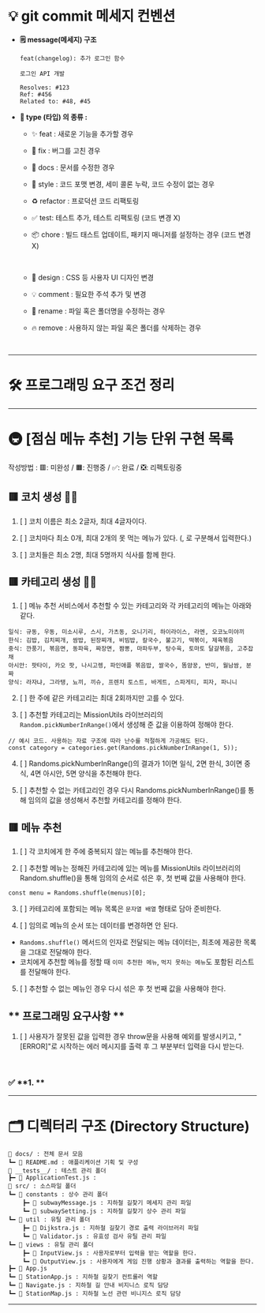# **💡 git commit 메세지 컨벤션**

- **🗒️ message(메세지) 구조**

  ```
  feat(changelog): 추가 로그인 함수

  로그인 API 개발

  Resolves: #123
  Ref: #456
  Related to: #48, #45
  ```

- **🔖 type (타입) 의 종류 :**

  - ✨ feat : 새로운 기능을 추가할 경우
  - 🐛 fix : 버그를 고친 경우
  - 📝 docs : 문서를 수정한 경우
  - 🎨 style : 코드 포맷 변경, 세미 콜론 누락, 코드 수정이 없는 경우
  - ♻️ refactor : 프로덕션 코드 리팩토링
  - ✅ test: 테스트 추가, 테스트 리팩토링 (코드 변경 X)
  - 📦 chore : 빌드 태스트 업데이트, 패키지 매니저를 설정하는 경우 (코드 변경 X)

    <br/>

  - 💄 design : CSS 등 사용자 UI 디자인 변경
  - 💡 comment : 필요한 주석 추가 및 변경
  - 🚚 rename : 파일 혹은 폴더명을 수정하는 경우
  - 🔥 remove : 사용하지 않는 파일 혹은 폴더를 삭제하는 경우

<br/>

---

# **🛠️ 프로그래밍 요구 조건 정리**


---

# **🚇 [점심 메뉴 추천] 기능 단위 구현 목록**

작성방법 : 🟥: 미완성 / 🟧: 진행중 / ✅: 완료 / ❎: 리펙토링중

## **🟥 코치 생성 👷‍♂️**
1. [ ] 코치 이름은 최소 2글자, 최대 4글자이다.

2. [ ] 코치마다 최소 0개, 최대 2개의 못 먹는 메뉴가 있다. (, 로 구분해서 입력한다.)

3. [ ] 코치들은 최소 2명, 최대 5명까지 식사를 함께 한다.

## **🟥 카테고리 생성 👷‍♂️**
1. [ ] 메뉴 추천 서비스에서 추천할 수 있는 카테고리와 각 카테고리의 메뉴는 아래와 같다.
```
일식: 규동, 우동, 미소시루, 스시, 가츠동, 오니기리, 하이라이스, 라멘, 오코노미야끼
한식: 김밥, 김치찌개, 쌈밥, 된장찌개, 비빔밥, 칼국수, 불고기, 떡볶이, 제육볶음
중식: 깐풍기, 볶음면, 동파육, 짜장면, 짬뽕, 마파두부, 탕수육, 토마토 달걀볶음, 고추잡채
아시안: 팟타이, 카오 팟, 나시고렝, 파인애플 볶음밥, 쌀국수, 똠얌꿍, 반미, 월남쌈, 분짜
양식: 라자냐, 그라탱, 뇨끼, 끼슈, 프렌치 토스트, 바게트, 스파게티, 피자, 파니니
```

2. [ ] 한 주에 같은 카테고리는 최대 2회까지만 고를 수 있다.

3. [ ] 추천할 카테고리는 MissionUtils 라이브러리의 `Random.pickNumberInRange()`에서 생성해 준 값을 이용하여 정해야 한다.
```
// 예시 코드. 사용하는 자료 구조에 따라 난수를 적절하게 가공해도 된다.
const category = categories.get(Randoms.pickNumberInRange(1, 5));
```

4. [ ] Randoms.pickNumberInRange()의 결과가 1이면 일식, 2면 한식, 3이면 중식, 4면 아시안, 5면 양식을 추천해야 한다.

5. [ ] 추천할 수 없는 카테고리인 경우 다시 Randoms.pickNumberInRange()를 통해 임의의 값을 생성해서 추천할 카테고리를 정해야 한다.

## **🟥 메뉴 추천**
1. [ ] 각 코치에게 한 주에 중복되지 않는 메뉴를 추천해야 한다.

2. [ ] 추천할 메뉴는 정해진 카테고리에 있는 메뉴를 MissionUtils 라이브러리의 Random.shuffle()을 통해 임의의 순서로 섞은 후, 첫 번째 값을 사용해야 한다.
```
const menu = Randoms.shuffle(menus)[0];
```

3. [ ] 카테고리에 포함되는 메뉴 목록은 `문자열 배열` 형태로 담아 준비한다.

4. [ ] 임의로 메뉴의 순서 또는 데이터를 변경하면 안 된다.
- `Randoms.shuffle()` 메서드의 인자로 전달되는 메뉴 데이터는, 최초에 제공한 목록을 그대로 전달해야 한다.
- 코치에게 추천할 메뉴를 정할 때 `이미 추천한 메뉴`, `먹지 못하는 메뉴`도 포함된 리스트를 전달해야 한다.

5. [ ] 추천할 수 없는 메뉴인 경우 다시 섞은 후 첫 번째 값을 사용해야 한다.



## ** 프로그래밍 요구사항 **
1. [ ] 사용자가 잘못된 값을 입력한 경우 throw문을 사용해 예외를 발생시키고, "[ERROR]"로 시작하는 에러 메시지를 출력 후 그 부분부터 입력을 다시 받는다.

<br/>

### ✅ **1. **

---

# **🗂️ 디렉터리 구조 (Directory Structure)**

    📂 docs/ : 전체 문서 모음
    ┗━ 📑 README.md : 애플리케이션 기획 및 구성
    📂 __tests__/ : 테스트 관리 폴더
    ┣━ 📑 ApplicationTest.js :
    📂 src/ : 소스파일 폴더
    ┗━ 📂 constants : 상수 관리 폴더
        ┣━ 📑 subwayMessage.js : 지하철 길찾기 메세지 관리 파일
        ┗━ 📑 subwaySetting.js : 지하철 길찾기 상수 관리 파일
    ┗━ 📂 util : 유틸 관리 폴더
        ┣━ 📑 Dijkstra.js : 지하철 길찾기 경로 출력 라이브러리 파일
        ┗━ 📑 Validator.js : 유효성 검사 유틸 관리 파일
    ┗━ 📂 views : 유틸 관리 폴더
        ┣━ 📑 InputView.js : 사용자로부터 입력을 받는 역할을 한다.
        ┗━ 📑 OutputView.js : 사용자에게 게임 진행 상황과 결과를 출력하는 역할을 한다.
    ┣━ 📑 App.js
    ┗━ 📑 StationApp.js : 지하철 길찾기 컨트롤러 역할
    ┗━ 📑 Navigate.js : 지하철 길 안내 비지니스 로직 담당
    ┗━ 📑 StationMap.js : 지하철 노선 관련 비니지스 로직 담당

---
